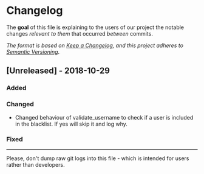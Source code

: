 # Changelog
The **goal** of this file is explaining to the users of our project the notable changes _relevant to them_ that occurred _between_ commits.

_The format is based on [Keep a Changelog](https://keepachangelog.com/en/1.0.0/), and this project adheres to [Semantic Versioning](https://semver.org/spec/v2.0.0.html)_.



## [Unreleased] - 2018-10-29
### Added

### Changed
- Changed behaviour of validate_username to check if a user is included in the blacklist. If yes will skip it and log why.


### Fixed
---

Please, don't dump raw git logs into this file - which is intended for users rather than developers.
